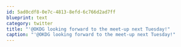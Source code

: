 ```yaml
---
id: 5ad0cdf8-0e7c-4813-8efd-6c766d2ad7ff
blueprint: text
category: twitter
title: "'@OKDG looking forward to the meet-up next Tuesday!"
caption: "'@OKDG looking forward to the meet-up next Tuesday!"
---
```

